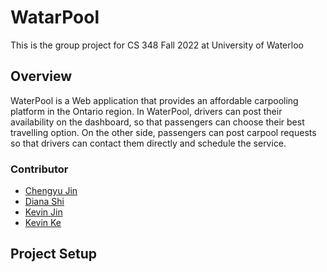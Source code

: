 # WatarPool

This is the group project for CS 348 Fall 2022 at University of Waterloo

## Overview

WaterPool is a Web application that provides an affordable carpooling platform in the Ontario region. In WaterPool, drivers can post their availability on the dashboard, so that passengers can choose their best travelling option. On the other side, passengers can post carpool requests so that drivers can contact them directly and schedule the service.

### Contributor

- [Chengyu Jin](https://github.com/ChengyuJin)
- [Diana Shi](https://github.com/dianashi)
- [Kevin Jin](https://github.com/kevin21jin)
- [Kevin Ke](https://github.com/Fakevin0613)

## Project Setup




